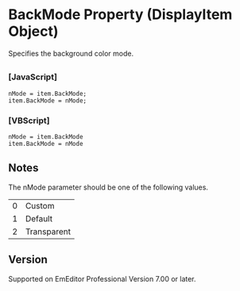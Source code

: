 # BackMode Property (DisplayItem Object)

Specifies the background color mode.

## 

### \[JavaScript\]

```
nMode = item.BackMode;
item.BackMode = nMode;
```

### \[VBScript\]

```
nMode = item.BackMode
item.BackMode = nMode
```

## Notes

The nMode parameter should be one of the following values.

|     |     |
| --- | --- |
| 0 | Custom |
| 1 | Default |
| 2 | Transparent |

## Version

Supported on EmEditor Professional Version 7.00 or later.
